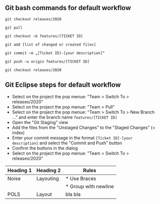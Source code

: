 ## Git bash commands for default workflow

```
git checkout releases/2020

git pull

git checkout –b features/[TICKET ID]

git add [list of changed or created files]

git commit –m „[Ticket ID]-[your description]“

git push –u origin features/[TICKET ID]

git checkout releases/2020
```

## Git Eclipse steps for default workflow

* Select on the project the pop menue: "Team > Switch To > releases/2020"
* Select on the project the pop menue: "Team > Pull"
* Select on the project the pop menue: "Team > Switch To > New Branch ..." and enter the branch name `features/[TICKET ID]`
* Open the "Git Staging" view
* Add the files from the "Unstaged Changes" to the "Staged Changes" (= index)
* Enter your commit message in the format `[Ticket ID]-[your description]` and select the "Commit and Push" button
* Confirm the buttons in the dialog
* Select on the project the pop menue: "Team > Switch To > releases/2020"

| Heading 1 | Heading 2 | Rules |
|-----------|-----------|-----------|
| Noise     | Layouting | * Use Braces |
|           |  | * Group with newline |
| POLS      | Layout    | bla bla |

